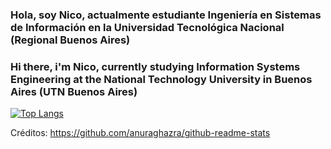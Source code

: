 ### Hola, soy Nico, actualmente estudiante Ingeniería en Sistemas de Información en la Universidad Tecnológica Nacional (Regional Buenos Aires)
### Hi there, i'm Nico, currently studying Information Systems Engineering at the National Technology University in Buenos Aires (UTN Buenos Aires)

[![Top Langs](https://github-readme-stats.vercel.app/api/top-langs/?username=NicolasKalaydjian&langs_count=20&layout=compact)](https://github.com/anuraghazra/github-readme-stats)

Créditos: https://github.com/anuraghazra/github-readme-stats

